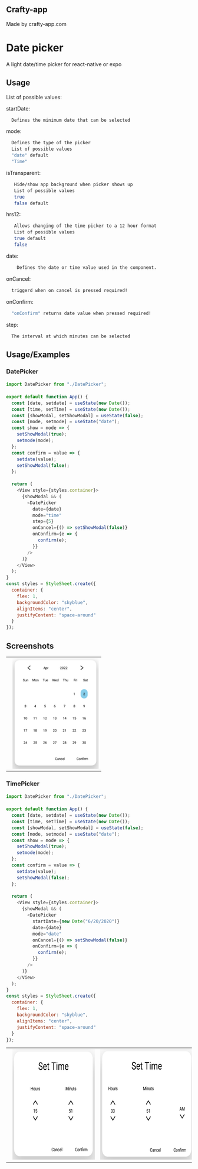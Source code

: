## Crafty-app

Made by crafty-app.com

# Date picker

A light date/time picker for react-native or expo

## Usage

List of possible values:

startDate:

```bash
  Defines the minimum date that can be selected
```

mode:

```bash
  Defines the type of the picker
  List of possible values
  "date" default
  "Time"
```

isTransparent:

```bash
   Hide/show app background when picker shows up
   List of possible values
   true 
   false default
```

hrs12:

```bash
   Allows changing of the time picker to a 12 hour format
   List of possible values
   true default
   false
```

date:

```bash
    Defines the date or time value used in the component.
```

onCancel:

```bash
  triggerd when on cancel is pressed required!
```

onConfirm:

```bash
  "onConfirm" returns date value when pressed required!
```

step:

```bash
  The interval at which minutes can be selected
```

## Usage/Examples

### DatePicker

```javascript
import DatePicker from "./DatePicker";

export default function App() {
  const [date, setdate] = useState(new Date());
  const [time, setTime] = useState(new Date());
  const [showModal, setShowModal] = useState(false);
  const [mode, setmode] = useState("date");
  const show = mode => {
    setShowModal(true);
    setmode(mode);
  };
  const confirm = value => {
    setdate(value);
    setShowModal(false);
  };

  return (
    <View style={styles.container}>
      {showModal && (
        <DatePicker
          date={date}
          mode="time"
          step={5}
          onCancel={() => setShowModal(false)}
          onConfirm={e => {
            confirm(e);
          }}
        />
      )}
    </View>
  );
}
const styles = StyleSheet.create({
  container: {
    flex: 1,
    backgroundColor: "skyblue",
    alignItems: "center",
    justifyContent: "space-around"
  }
});
```

## Screenshots

<table>
   <tr>
   <td><img src="https://raw.githubusercontent.com/kz370/React-native-light-datePicker/main/DatePicker/images/Datepicker.PNG" alt="React Native DateTime Picker Modal" height="300px" style="margin-left:10px" /></td>
  </tr>
</table>

### TimePicker

```javascript
import DatePicker from "./DatePicker";

export default function App() {
  const [date, setdate] = useState(new Date());
  const [time, setTime] = useState(new Date());
  const [showModal, setShowModal] = useState(false);
  const [mode, setmode] = useState("date");
  const show = mode => {
    setShowModal(true);
    setmode(mode);
  };
  const confirm = value => {
    setdate(value);
    setShowModal(false);
  };

  return (
    <View style={styles.container}>
      {showModal && (
        <DatePicker
          startDate={new Date("6/20/2020")}
          date={date}
          mode="date"
          onCancel={() => setShowModal(false)}
          onConfirm={e => {
            confirm(e);
          }}
        />
      )}
    </View>
  );
}
const styles = StyleSheet.create({
  container: {
    flex: 1,
    backgroundColor: "skyblue",
    alignItems: "center",
    justifyContent: "space-around"
  }
});
```

<table>
   <tr>
   <td><img src="https://raw.githubusercontent.com/kz370/React-native-light-datePicker/main/DatePicker/images/TimerPicker24hrs.PNG" alt="React Native DateTime Picker Modal" height="300px" style="margin-left:10px" /></td>
   <td><img src="https://raw.githubusercontent.com/kz370/React-native-light-datePicker/main/DatePicker/images/TimerPicker12hrs.PNG" alt="React Native DateTime Picker Modal" height="300px" style="margin-left:10px" /></td>
  </tr>
</table>
